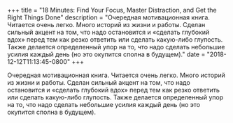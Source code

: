 
+++
title = "18 Minutes: Find Your Focus, Master Distraction, and Get the Right Things Done"
description = "Очередная мотивационная книга. Читается очень легко. Много историй из жизни и работы. Сделан сильный акцент на том, что надо остановится и «сделать глубокий вдох» перед тем как резко ответить или сделать какую-либо глупость. Также делается определенный упор на то, что надо сделать небольшие усилия каждый день (но это окупится сполна в будущем)."
date = "2018-12-12T11:13:45-0800"
+++

Очередная мотивационная книга. Читается очень легко. Много историй из жизни и работы. Сделан сильный акцент на том, что надо остановится и «сделать глубокий вдох» перед тем как резко ответить или сделать какую-либо глупость. Также делается определенный упор на то, что надо сделать небольшие усилия каждый день (но это окупится сполна в будущем).
